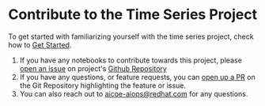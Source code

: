# Contribute to the Time Series Project

To get started with familiarizing yourself with the time series project, check how to [Get Started](get-started.md).

1. If you have any notebooks to contribute towards this project, please [open an issue](https://github.com/aicoe-aiops/time-series/issues) on project's [Github Repository](https://github.com/aicoe-aiops/time-series)
2. If you have any questions, or feature requests, you can [open up a PR](https://github.com/aicoe-aiops/time-series/pulls) on the Git Repository highlighting the feature or issue.
3. You can also reach out to aicoe-aiops@redhat.com for any questions.
